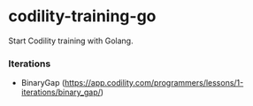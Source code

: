 # codility-training-go
Start Codility training with Golang.

### Iterations
- BinaryGap (https://app.codility.com/programmers/lessons/1-iterations/binary_gap/)